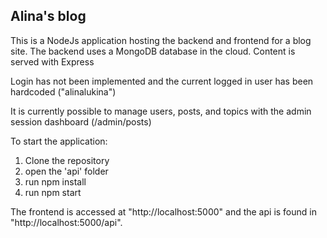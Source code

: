 ## Alina's blog
This is a NodeJs application hosting the backend and frontend for a blog site.
The backend uses a MongoDB database in the cloud.
Content is served with Express

Login has not been implemented and the current logged in user has been hardcoded ("alinalukina")

It is currently possible to manage users, posts, and topics with the admin session dashboard (/admin/posts)

To start the application:
1. Clone the repository
2. open the 'api' folder
3. run npm install
4. run npm start

The frontend is accessed at "http://localhost:5000" and the api is found in "http://localhost:5000/api".
